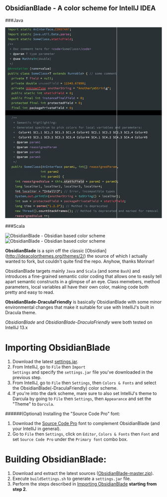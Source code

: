 ObsidianBlade - A color scheme for IntellJ IDEA
-----------------------------------------------

###Java

![ObsidianBlade - Obsidian based color scheme](https://github.com/staslev/ObsidianBlade/blob/master/screenshots/ObsidianBlade-with-Java-1.png "ObsidianBlade for Java")

###Scala

![ObsidianBlade - Obsidian based color scheme](https://github.com/staslev/ObsidianBlade/blob/master/screenshots/ObsidianBlade-with-Scala-1.png "ObsidianBlade for Scala")
![ObsidianBlade - Obsidian based color scheme](https://github.com/staslev/ObsidianBlade/blob/master/screenshots/ObsidianBlade-with-Scala-2.png "ObsidianBlade for Scala")

**ObsidianBlade** is a spin off the classic [Obsidian] (http://ideacolorthemes.org/themes/2/) the source of which I actually wanted to fork, but couldn't quite find the repo. Anyhow, thanks Morinar!

ObsidianBlade targets mainly <code>Java</code> and <code>Scala</code> (and some <code>Bash</code>) and introduces a fine-grained semantic color coding that allows one to easily tell apart semantic constructs in a glimpse of an eye. Class memebers, method parameters, local variables all have their own color, making code both pretty and easy to read.

**ObsidianBlade-DraculaFriendly** is basically ObsidianBlade with some minor environmental changes that make it suitable for use with IntelliJ's built in Dracula theme.

*ObsidianBlade* and *ObsidianBlade-DraculaFriendly* were both tested on IntelliJ 13.x

Importing ObsidianBlade
=======================

1.  Download the latest [settings.jar](https://github.com/staslev/ObsidianBlade/raw/master/settings.jar).
2.  From IntelliJ, go to <code>File</code> then <code>Import Settings</code> and specify the <code>settings.jar</code> file you've downloaded in the previous step.
3.  From IntelliJ, go to <code>File</code> then <code>Settings</code>, then <code>Colors & Fonts</code> and select the ObsidianBlade(-DraculaFriendly) color scheme.
4.  If you're into the dark scheme, mare sure to also set IntelliJ's theme to Darcula by going to <code>File</code> then <code>Settings</code>, then <code>Appearance</code> and set the "Theme" to <code>Darcula</code>.

######(Optional) Installing the "Source Code Pro" font:
1.  Download the [Source Code Pro](http://downloads.sourceforge.net/project/sourcecodepro.adobe/SourceCodePro_FontsOnly-1.017.zip) font to complement ObsidianBlade (and your IntelliJ in general).
2.  Go to <code>File</code> then <code>Settings</code>, click on <code>Editor</code>, <code>Colors &amp; Fonts</code> then <code>Font</code> and set <code>Source Code Pro</code> under the <code>Primary font</code> combo box.

Building ObsidianBlade:
=======================

1.  Download and extract the latest sources ([ObsidianBlade-master.zip](https://github.com/staslev/ObsidianBlade/archive/master.zip)).
2.  Execute <code>buildSettings.sh</code> to generate a <code>settings.jar</code> file.
3.  Perform the steps described in [Importing ObsidianBlade](https://github.com/staslev/ObsidianBlade#importing-obsidianblade) **starting from step 2**.
